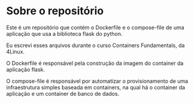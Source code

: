 # Sobre o repositório

Este é um repositório que contém o Dockerfile e o compose-file de uma aplicação que usa a biblioteca flask do python.

Eu escrevi esses arquivos durante o curso Containers Fundamentals, da 4Linux.

O Dockerfile é responsável pela construção da imagem do container da aplicação flask.

O compose-file é responsável por automatizar o provisionamento de uma infraestrutura simples baseada em containers, na qual há o container da aplicação e um container de banco de dados.
